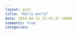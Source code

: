 ```yaml
---
layout: post
title: "Hello world"
date: 2014-04-12 23:42:37 +0800
comments: true
categories: 
---
```

